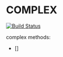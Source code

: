 # COMPLEX

[![Build Status](https://travis-ci.org/rtv22/Complex-tests.svg?branch=master)](https://travis-ci.org/rtv22/Complex-tests)

complex methods:
- [] 

